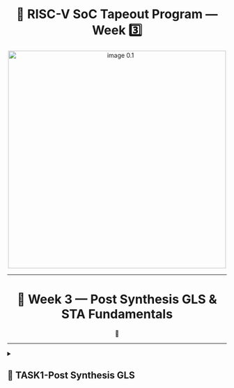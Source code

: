 <h1 align="center">🔳 RISC-V SoC Tapeout Program — Week 3️⃣</h1>

<p align="center"><img src="./ASSETS/0.1.jpeg" width="500" alt="image 0.1"/></p>

---

<div align="center">

# 🚀 Week 3 —  Post Synthesis GLS & STA Fundamentals

🌟 

</div>

---

<details>
<summary><h2> 🌟 TASK1-Post Synthesis GLS </h2> </summary>


# 🧠 Week 3 – Post-Synthesis Simulation of VSDBabySoC (GLS)

After completing RTL-level verification in Week 2, the next milestone is to **verify the functionality of the synthesized (gate-level) design**.

👉Post-synthesis simulation (also called **Gate-Level Simulation – GLS**) is one of the **most important steps** in the ASIC design flow. After synthesis, our BabySoC RTL is converted into a **gate-level netlist** using the Sky130 standard cell library. The goal here is simple:

👉 To ensure that the design **still works exactly as intended** after synthesis, and to check if there are **any timing-related issues** that were not visible in pre-synthesis simulation.

---

## 🔨 Purpose of Gate-Level Simulation (GLS)

The **main objectives** of GLS for BabySoC are:

1. **Functionality + Timing Verification**
    - Checks whether the **gate-level netlist** still behaves as the RTL design.
    - Uses **SDF (Standard Delay Format)** for accurate timing verification.
2. **Dynamic Circuit Behavior**
    - Captures real-world issues like **glitches** or **metastability** which are invisible in RTL.
3. **Post-Synthesis Validation**
    - Confirms that modules like the **RISC-V core, PLL, and DAC** are all mapped correctly to standard cells.
    - Ensures there are **no unexpected latches, mismatches, or synthesis-induced bugs**.
4. **Final Check Before PnR**
    - This is the **last chance** to catch functional/timing problems **before moving to Physical Design (PnR)**.

![0.png](week3%202805f99c9dcb80e48e4ee8a3457c6f65/0.png)

---

## 🎯 Objective

1. Perform **logic synthesis** on the BabySoC design using Yosys.
2. Generate a **gate-level netlist** that represents the same behavior as the RTL.
3. Run a **post-synthesis simulation** using Icarus Verilog.
4. Compare **pre- and post-synthesis** simulation waveforms to confirm functional equivalence.

---

## ⚙️Step 1 –Environment Setup

Before moving into synthesis, verify that your environment is ready:

```bash
sudo apt update
sudo apt install yosys iverilog gtkwave
```

🧩 **Tools we’ll use:**

- **Yosys** – Open-source synthesis tool
- **Icarus Verilog** – Simulator for gate-level testing
- **GTKWave** – Waveform viewer

---

## 🗂️Step 2 –Organizing Directories

To keep the workflow structured, create dedicated folders inside the `output/` directory.

```bash
mkdir -p output/synth output/post_synth_sim
```

Your updated directory tree should now look like this 👇

```bash
output/
├── pre_synth_sim/
│   ├── pre_synth_sim.out
│   ├── vsdbabysoc.synth.v
│   └── pre_synth_sim.vcd
└── post_synth_sim/
```

This separation makes debugging and file tracking much easier.

---

## 🧰 Step 3 –Synthesis with Yosys

- The synthesis process converts RTL code into →  equivalent gate-level representation (netlist).

### 1️⃣ Launch Yosys

```bash
yosys
```

![1.png](week3%202805f99c9dcb80e48e4ee8a3457c6f65/1.png)

---

### 2️⃣ Read all verilog files

```bash
```
### Load RTL files
yosys> read_verilog src/module/vsdbabysoc.v
yosys> read_verilog -I src/include src/module/rvmyth.v
yosys> read_verilog -I src/include src/module/clk_gate.v
```

![2.png](week3%202805f99c9dcb80e48e4ee8a3457c6f65/2.png)

---

### **3️⃣ Load the Liberty Files for Synthesis**

```bash
# Load library files
yosys> read_liberty -lib src/lib/avsdpll.lib
yosys> read_liberty -lib src/lib/avsddac.lib
yosys> read_liberty -lib src/lib/sky130_fd_sc_hd__tt_025C_1v80.lib
```

![3.png](week3%202805f99c9dcb80e48e4ee8a3457c6f65/3.png)

---

### **4️⃣ Run Synthesis Targeting `vsdbabysoc`**

```bash
yosys> synth -top vsdbabysoc
```

![4.png](week3%202805f99c9dcb80e48e4ee8a3457c6f65/4.png)

---

### 5️⃣Statistics of Yosys Synthesis

![5.png](week3%202805f99c9dcb80e48e4ee8a3457c6f65/5.png)

![6.png](week3%202805f99c9dcb80e48e4ee8a3457c6f65/6.png)

![7.png](week3%202805f99c9dcb80e48e4ee8a3457c6f65/7.png)

![8.png](week3%202805f99c9dcb80e48e4ee8a3457c6f65/8.png)

![9.png](week3%202805f99c9dcb80e48e4ee8a3457c6f65/9.png)

---

### **6️⃣ Map D Flip-Flops to Standard Cells**

```bash
yosys> dfflibmap -liberty src/lib/sky130_fd_sc_hd__tt_025C_1v80.lib
```

![10.png](week3%202805f99c9dcb80e48e4ee8a3457c6f65/10.png)

---

### **7️⃣ Perform Optimization and Technology Mapping**

```bash
yosys> opt
yosys> abc -liberty src/lib/sky130_fd_sc_hd__tt_025C_1v80.lib -script +strash;scorr;ifraig;retime;{D};strash;dch,-f;map,-M,1,{D}
```

![11.png](week3%202805f99c9dcb80e48e4ee8a3457c6f65/11.png)

![12.png](week3%202805f99c9dcb80e48e4ee8a3457c6f65/12.png)

---

### **8️⃣ Perform Final Clean-Up and Renaming**

```bash
yosys> flatten
yosys> setundef -zero
yosys> clean -purge
yosys> rename -enumerate
```

![13.png](week3%202805f99c9dcb80e48e4ee8a3457c6f65/13.png)

---

### **9️⃣ Check Statistics**

```bash
yosys> stat
```

![14.png](week3%202805f99c9dcb80e48e4ee8a3457c6f65/14.png)

---

### **🔟 Write the Synthesized Netlist**

```bash
yosys> write_verilog -noattr output/post_synth_sim/vsdbabysoc.synth.v
```

![15.png](week3%202805f99c9dcb80e48e4ee8a3457c6f65/15.png)

✅ **Output:** `synth_netlist.v` – the synthesized gate-level version of our BabySoC core.

```bash
yosys> cd output/post_synth_sim/
```

![16.png](week3%202805f99c9dcb80e48e4ee8a3457c6f65/16.png)

---

## 🧪 Step 4 – Post-Synthesis Simulation

📌 Before going to next check your directory, that should now look like this 👇

```bash
output/
├── pre_synth_sim/
│   ├── pre_synth_sim.out
│   ├── vsdbabysoc.synth.v
│   └── pre_synth_sim.vcd
├── post_synth_sim/
    ├── vsdbabysoc.synth.v
    └── post_synth_sim.out
```

Now that we have the gate-level netlist, we must verify that its behavior matches the RTL simulation results.

We use the **same testbench** (`tb_mythcore_test.v`), replacing the RTL design with the synthesized netlist.

### 🔹 Compile the Gate-Level Design

```bash
iverilog -o /home/maddy/Desktop/open_source_tapout/VLSI/VSDBabySoC/output/post_synth_sim/post_synth_sim.out -DPOST_SYNTH_SIM -DFUNCTIONAL -DUNIT_DELAY=#1 -I /home/maddy/Desktop/open_source_tapout/VLSI/VSDBabySoC/src/include -I /home/maddy/Desktop/open_source_tapout/VLSI/VSDBabySoC/src/module /home/maddy/Desktop/open_source_tapout/VLSI/VSDBabySoC/src/module/testbench.v
```
### 🔹 Post-Synthesis Simulation – Command Breakdown

```bash
iverilog \
  -o output/post_synth_sim/post_synth_sim.out \   # Output simulation executable
  -DPOST_SYNTH_SIM \                              # Enable POST_SYNTH_SIM mode
  -DFUNCTIONAL \                                  # Use behavioral models
  -DUNIT_DELAY=#1 \                               # Assign #1 delay for all gates
  -I src/include \                                # Include path for header files
  -I src/module \                                 # Include path for modules
  src/module/testbench.v                          # Top-level testbench

```

**Explanation of Options:**

- 🔹 **`iverilog`** → Icarus Verilog compiler to convert Verilog into an executable.
- 🔹 **`o <path>`** → Output binary path for the simulation.
- 🔹 **`DPOST_SYNTH_SIM`** → Switch testbench to post-synthesis simulation mode.
- 🔹 **`DFUNCTIONAL`** → Use high-level behavioral models instead of gate timing.
- 🔹 **`DUNIT_DELAY=#1`** → Assigns a unit delay of `#1` for all gates.
- 🔹 **`I <include_path>`** → Add include directories for modules or headers.
- 🔹 **`testbench.v`** → Specifies the testbench as the top-level simulation file.

### 🔹 Run the Simulation

```bash
cd output/post_synth_sim
./post_synth_sim.out
```

This will produce a new `.vcd` file (waveform dump).

![17.png](week3%202805f99c9dcb80e48e4ee8a3457c6f65/17.png)

### 🔹 Visualize the Waveform by GTKwave

```bash
gtkwave tb_mythcore_test_post.vcd
```

Observe signal transitions, clock gating, and output behavior.

![18.png](week3%202805f99c9dcb80e48e4ee8a3457c6f65/18.png)

---

## 🔬 Step 5 – Result Analysis

When you compare **pre- and post-synthesis waveforms** in GTKWave (`pre_synth_sim.vcd` vs `post_synth_sim.vcd`):

- The **functional behavior** should be identical.
- Slight **timing variations** may appear because the synthesized design includes gate delays.
- Successful matching confirms that **Yosys synthesis preserved the RTL logic**.

---

## 🧩 Step 6 – Conclusion

🎉 **Post-synthesis verification completed!**

| Stage | Tool | Output | Verification |
| --- | --- | --- | --- |
| RTL Simulation | Icarus Verilog | `pre_synth_sim.vcd` | Functional correctness |
| Synthesis | Yosys | `vsdbabysoc.synth.v.v` | Logical equivalence |
| Gate-Level Simulation | Icarus Verilog | `post_synth_sim.vcd` |  |

---

## **Comparing Pre-Synthesis ⚡VS⚡ Post-Synthesis Output**

Why because the matching outputs between pre- and post-synthesis simulations mean the synthesis process has preserved your design’s functionality, while now adding real-world timing considerations. 

### 🔹 Pre-Synthesis **⚡** Post-Synthesis

| Aspect | Pre-Synthesis | Post-Synthesis |
| --- | --- | --- |
| **Purpose** | Verify RTL logic & functionality | Verify gate-level design & timing |
| **Focus** | Logical correctness, design intent | Gate delays, timing violations, glitches |
| **Simulation** | Behavioral, fast | Gate-level, includes timing info |
| **Outcome** | Confirms RTL works as intended | Confirms synthesized design behaves correctly in real-world conditions |

📌  Pre-Synthesis output

![19.png](week3%202805f99c9dcb80e48e4ee8a3457c6f65/19.png)

📌 Post-Synthesis output

![20.png](week3%202805f99c9dcb80e48e4ee8a3457c6f65/20.png)

</details>
